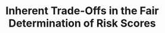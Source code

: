 ---
title: 'Inherent Trade-Offs in the Fair Determination of Risk Scores' 
acronym: ITDFDS
type: AL
webpage: 'https://arxiv.org/abs/1609.05807' 
---